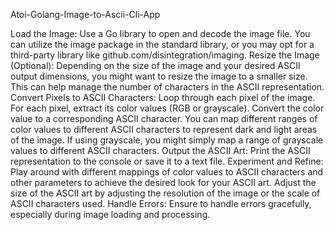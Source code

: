 Atoi-Golang-Image-to-Ascii-Cli-App


Load the Image:
Use a Go library to open and decode the image file.
You can utilize the image package in the standard library, or you may opt for a third-party library like github.com/disintegration/imaging.
Resize the Image (Optional):
Depending on the size of the image and your desired ASCII output dimensions, you might want to resize the image to a smaller size. This can help manage the number of characters in the ASCII representation.
Convert Pixels to ASCII Characters:
Loop through each pixel of the image.
For each pixel, extract its color values (RGB or grayscale).
Convert the color value to a corresponding ASCII character.
You can map different ranges of color values to different ASCII characters to represent dark and light areas of the image.
If using grayscale, you might simply map a range of grayscale values to different ASCII characters.
Output the ASCII Art:
Print the ASCII representation to the console or save it to a text file.
Experiment and Refine:
Play around with different mappings of color values to ASCII characters and other parameters to achieve the desired look for your ASCII art.
Adjust the size of the ASCII art by adjusting the resolution of the image or the scale of ASCII characters used.
Handle Errors:
Ensure to handle errors gracefully, especially during image loading and processing.